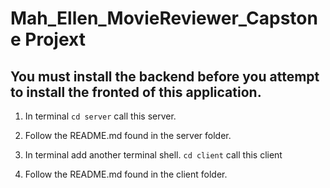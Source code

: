 # Mah_Ellen_MovieReviewer_Capstone Projext

## You must install the backend before you attempt to install the fronted of this application.

1. In terminal `cd server` call this server. 

1. Follow the README.md found in the server folder.

1. In terminal add another terminal shell.  `cd client` call this client

1. Follow the README.md found in the client folder.
